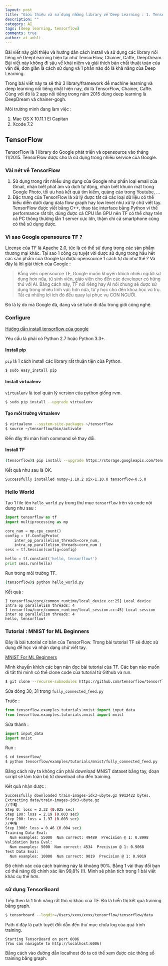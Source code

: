 ```yaml
---
layout: post
title: "Giới thiệu và sử dụng những library về Deep Learning : 1. TensorFlow"
description: ""
category: AI
tags: [deep learning, tensorflow]
comments: true
author: at-anhlt
---
```

Bài viết này giới thiệu và hướng dẫn cách install và sử dụng các library nổi tiếng về DeepLearning hiện tại như TensorFlow, Chainer, Caffe, DeepDream.
Bài viết này không đi sâu về khái niệm và giải thích bản chất thuật toán của vấn đề, đơn giản là cách sử dụng và 1 phần nào đó là khả năng của Deep Learning.

Trong bài viết này ta sẽ thử 3 library/framework đề machine learning và deep learning nổi tiếng nhất hiện nay, đó là TensorFlow, Chainer, Caffe. Cùng với đó là 2 app nổi tiếng trong năm 2015 dùng deep learning là DeepDream và chainer-gogh.

Môi trường mình đang làm việc :

1. Mac OS X 10.11.1 El Capitan
2. Xcode 7.2

<!-- more -->

## TensorFlow

TensorFlow là 1 library do Google phát triển và opensource vào tháng 11/2015. TensorFlow được cho là sử dụng trong nhiều service của Google.

### Vài nét về TensorFlow

1. Sử dụng trong rất nhiều ứng dụng của Google như phần loại email của Gmail, nhận biết phát âm và dịch tự động, nhận biết khuôn mặt trong Google Photo, tối ưu hoá kết quả tìm kiếm, quảng cáo trong Youtube, ...
2. Đặc trưng của TensorFlow là xử lý được tất cả các loại dữ liệu có thể biểu diễn dưới dạng data flow graph hay low level như xử lý chữ viết tay. TensorFlow được viết bằng C++, thao tác interface bằng Python vì thế performance rất tốt, dùng được cả CPU lẫn GPU nên TF có thể chạy trên cả PC thông thường lẫn 1 server cực lớn, thậm chí cả smartphone cũng có thể sử dụng được.

### Vì sao Google opensource TF ?

License của TF là Apache 2.0, tức là có thể sử dụng trong các sản phẩm thương mại khác. Tại sao 1 công cụ tuyệt vời được sử dụng trong hầu hết các sản phẩm của Google lại được opensource 1 cách tự do như thế ? Và đây là lời giải thích của Google :

> Bằng việc opensource TF, Google muốn khuyến khích nhiều người sử dụng hơn nữa, từ sinh viên, giáo viên cho đến các developer có hứng thú với AI. Bằng cách này, TF nói riêng hay AI nói chung sẽ được sử dụng trong nhiều lĩnh vực hơn nữa, từ y học cho đến khoa học vũ trụ. Tất cả những lợi ích đó đều quay lại phục vụ CON NGƯỜI.

Đó là lý do mà Google đã, đang và sẽ luôn đi đầu trong giới công nghệ.

### Configure

[Hướng dẫn install tensorflow của google](https://www.tensorflow.org/versions/master/get_started/os_setup.html)

Yêu cầu là phải có Python 2.7 hoặc Python 3.3+.

#### Install pip

`pip` là 1 cách install các library rất thuận tiện của Python.

```bash
$ sudo easy_install pip
```

#### Install virtualenv

`virtualenv` là tool quản lý version của python giống rvm.

```bash
$ sudo pip install --upgrade virtualenv
```

#### Tạo môi trường virtualenv

```bash
$ virtualenv --system-site-packages ~/tensorflow
$ source ~/tensorflow/bin/activate
```

Đến đây thì màn hình command sẽ thay đổi.

#### Install TF

```bash
(tensorflow)$ pip install --upgrade https://storage.googleapis.com/tensorflow/mac/tensorflow-0.5.0-py2-none-any.whl
```

Kết quả như sau là OK.

```
Successfully installed numpy-1.10.2 six-1.10.0 tensorflow-0.5.0
```

### Hello World

Tạo 1 file tên `hello_world.py` trong thư mục `tensorflow` trên và code nội dung như sau :

```python
import tensorflow as tf
import multiprocessing as mp

core_num = mp.cpu_count()
config = tf.ConfigProto(
    inter_op_parallelism_threads=core_num,
    intra_op_parallelism_threads=core_num )
sess = tf.Session(config=config)

hello = tf.constant('hello, tensorflow!')
print sess.run(hello)
```

Run trong môi trường TF.

```bash
(tensorflow)$ python hello_world.py
```

Kết quả :

```text
I tensorflow/core/common_runtime/local_device.cc:25] Local device intra op parallelism threads: 4
I tensorflow/core/common_runtime/local_session.cc:45] Local session inter op parallelism threads: 4
hello, tensorflow!
```

### Tutorial : MNIST for ML Beginners

Đây là bài tutorial cơ bản của TensorFlow. Trong bài tutorial TF sẽ được sử dụng để học và nhận dạng chữ viết tay.

[MNIST For ML Beginners](https://www.tensorflow.org/versions/master/tutorials/mnist/beginners/index.html)

Mình khuyến khích các bạn nên đọc bài tutorial của TF. Các bạn nào muốn đi tắt thì mình có thể clone code của tutorial từ Github và run.

```bash
$ git clone --recurse-submodules https://github.com/tensorflow/tensorflow
```

Sửa dòng 30, 31 trong `fully_connected_feed.py`

Trước :

```python
from tensorflow.examples.tutorials.mnist import input_data
from tensorflow.examples.tutorials.mnist import mnist
```

Sửa thành :

```python
import input_data
import mnist
```

Run :

```bash
$ cd tensorflow/
$ python tensorflow/examples/tutorials/mnist/fully_connected_feed.py
```

Bằng cách này ta không cần phải download MNIST dataset bằng tay, đoạn script sẽ làm toàn bộ từ download cho đến training.

Kết quả nhận được :

```bash
Successfully downloaded train-images-idx3-ubyte.gz 9912422 bytes.
Extracting data/train-images-idx3-ubyte.gz
//中略
Step 0: loss = 2.32 (0.025 sec)
Step 100: loss = 2.19 (0.003 sec)
Step 200: loss = 1.97 (0.003 sec)
//中略
Step 1900: loss = 0.46 (0.004 sec)
Training Data Eval:
  Num examples: 55000  Num correct: 49489  Precision @ 1: 0.8998
Validation Data Eval:
  Num examples: 5000  Num correct: 4534  Precision @ 1: 0.9068
Test Data Eval:
  Num examples: 10000  Num correct: 9019  Precision @ 1: 0.9019
```

Độ chính xác của cách training này là khoảng 90%. Bằng 1 vài thay đổi bạn có thể nâng độ chính xác lên 99,8% (!). Mình sẽ phân tích trong 1 bài viết khác cụ thể hơn.

### sử dụng TensorBoard

Tiếp theo là 1 tính năng rất thú vị khác của TF. Đó là hiển thị kết quả training bằng graph.

```bash
$ tensorboard --logdir=/Users/xxxx/xxxx/tensorflow/tensorflow/data
```

Path ở đây là path tuyệt đối  dẫn đến thư mục chứa log của quá trình training.

```
Starting TensorBoard on port 6006
(You can navigate to http://localhost:6006)
```

Bằng cách vào đường dẫn localhost đó ta có thể xem được các thông số training bằng graph.


